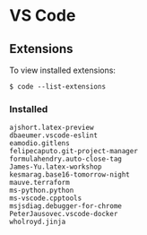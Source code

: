 # VS Code

## Extensions

To view installed extensions:

```
$ code --list-extensions
```

### Installed

```
ajshort.latex-preview
dbaeumer.vscode-eslint
eamodio.gitlens
felipecaputo.git-project-manager
formulahendry.auto-close-tag
James-Yu.latex-workshop
kesmarag.base16-tomorrow-night
mauve.terraform
ms-python.python
ms-vscode.cpptools
msjsdiag.debugger-for-chrome
PeterJausovec.vscode-docker
wholroyd.jinja
```
